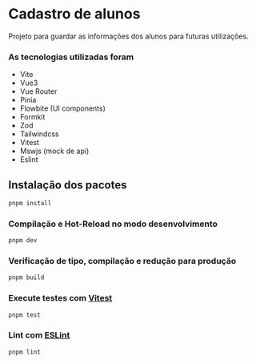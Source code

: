 # Cadastro de alunos

Projeto para guardar as informações dos alunos para futuras utilizações.

### As tecnologias utilizadas foram

- Vite
- Vue3
- Vue Router
- Pinia
- Flowbite (UI components)
- Formkit
- Zod
- Tailwindcss
- Vitest
- Mswjs (mock de api)
- Eslint

## Instalação dos pacotes

```sh
pnpm install
```

### Compilação e Hot-Reload no modo desenvolvimento

```sh
pnpm dev
```

### Verificação de tipo, compilação e redução para produção

```sh
pnpm build
```

### Execute testes com [Vitest](https://vitest.dev/)

```sh
pnpm test
```

### Lint com [ESLint](https://eslint.org/)

```sh
pnpm lint
```
